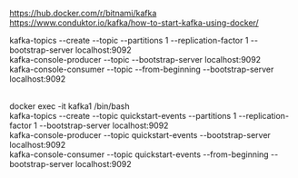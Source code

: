 https://hub.docker.com/r/bitnami/kafka
https://www.conduktor.io/kafka/how-to-start-kafka-using-docker/



kafka-topics --create --topic <topic-name> --partitions 1 --replication-factor 1 --bootstrap-server localhost:9092
<br>
kafka-console-producer --topic <topic-name> --bootstrap-server localhost:9092
<br>
kafka-console-consumer --topic <topic-name> --from-beginning --bootstrap-server localhost:9092

<br>
docker exec -it kafka1 /bin/bash
<br>
kafka-topics --create --topic quickstart-events --partitions 1 --replication-factor 1 --bootstrap-server localhost:9092

<br>
kafka-console-producer --topic quickstart-events --bootstrap-server localhost:9092

<br>
kafka-console-consumer --topic quickstart-events --from-beginning --bootstrap-server localhost:9092
